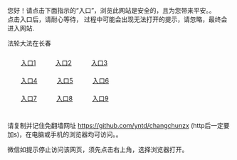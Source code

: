 您好！请点击下面指示的“入口”，浏览此网站是安全的，且为您带来平安。。 <br/>
点击入口后，请耐心等待， 过程中可能会出现无法打开的提示，请忽略，最终会进入网站. </br>

法轮大法在长春<br/>
<div style="padding:10px"><a style="margin:20px" target="_blank" href="https://dru59bp3iiu6x.cloudfront.net/2Qpsp?iehgsvyg" id="ccLink1" rel="nofollow">入口1</a> <a target="_blank" style="margin:20px" href="https://d12haee1ebfry0.cloudfront.net/2Qpsp?rpahmb" id="ccLink2" rel="nofollow">入口2</a> <a style="margin:20px" target="_blank" href="https://dwcdbc8ndx0p8.cloudfront.net/2Qpsp?oasxiamb" id="ccLink3" rel="nofollow">入口3</a></div>

<div style="padding:10px" ><a style="margin:20px" target="_blank" href="https://dru59bp3iiu6x.cloudfront.net/2Qpsp?iehgsvyg" id="ccLink4" rel="nofollow">入口4</a> <a style="margin:20px" href="https://d12haee1ebfry0.cloudfront.net/2Qpsp?rpahmb" target="_blank" id="ccLink5" rel="nofollow">入口5</a> <a style="margin:20px" href="https://dwcdbc8ndx0p8.cloudfront.net/2Qpsp?oasxiamb" target="_blank" id="ccLink6" rel="nofollow">入口6</a></div>

<div style="padding:10px"><a style="margin:20px" target="_blank" href="https://dru59bp3iiu6x.cloudfront.net/2Qpsp?iehgsvyg" id="ccLink7" rel="nofollow">入口7</a> <a style="margin:20px" href="https://d12haee1ebfry0.cloudfront.net/2Qpsp?rpahmb" target="_blank" id="ccLink8" rel="nofollow">入口8</a> <a style="margin:20px" target="_blank" href="https://dwcdbc8ndx0p8.cloudfront.net/2Qpsp?oasxiamb" id="ccLink9" rel="nofollow">入口9</a></div>

<br/>



请复制并记住免翻墙网址 https://github.com/yntd/changchunzx (http后一定要加s)，在电脑或手机的浏览器均可访问。。<br/>

微信如提示停止访问该网页，须先点击右上角，选择浏览器打开。
